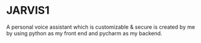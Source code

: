 # JARVIS1
A personal voice assistant which is customizable &amp; secure is created by me by using python as my front end and pycharm as my backend.
